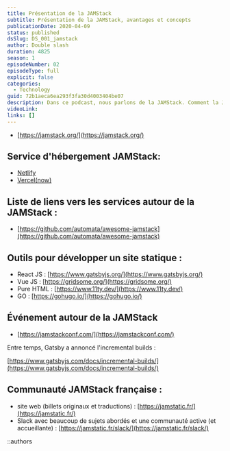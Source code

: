 ```yaml
---
title: Présentation de la JAMStack
subtitle: Présentation de la JAMStack, avantages et concepts
publicationDate: 2020-04-09
status: published
dsSlug: DS_001_jamstack
author: Double slash
duration: 4825
season: 1
episodeNumber: 02
episodeType: full
explicit: false
categories:
  - Technology
guid: 72b1aeca6ea293f3fa30d4003404be07
description: Dans ce podcast, nous parlons de la JAMStack. Comment la JAMStack fonctionne, quelle est la différence avec les sites dynamiques du type PHP/WordPress. Quelles sont les limites et quels sont les avantages.
videoLink:
links: []
---
```


- [https://jamstack.org/](https://jamstack.org/)

## Service d'hébergement JAMStack:

- [Netlify](https://www.netlify.com/)
- [Vercel(now)](https://vercel.com/)

## Liste de liens vers les services autour de la JAMStack :

- [https://github.com/automata/awesome-jamstack](https://github.com/automata/awesome-jamstack)

## Outils pour développer un site statique :

- React JS : [https://www.gatsbyjs.org/](https://www.gatsbyjs.org/)
- Vue JS : [https://gridsome.org/](https://gridsome.org/)
- Pure HTML : [https://www.11ty.dev/](https://www.11ty.dev/)
- GO : [https://gohugo.io/](https://gohugo.io/)

## Événement autour de la JAMStack

- [https://jamstackconf.com/](https://jamstackconf.com/)

Entre temps, Gatsby a annoncé l'incremental builds :

[https://www.gatsbyjs.com/docs/incremental-builds/](https://www.gatsbyjs.com/docs/incremental-builds/)

## Communauté JAMStack française :

- site web (billets originaux et traductions) : [https://jamstatic.fr/](https://jamstatic.fr/)
- Slack avec beaucoup de sujets abordés et une communauté active (et accueillante) : [https://jamstatic.fr/slack/](https://jamstatic.fr/slack/)

::authors
